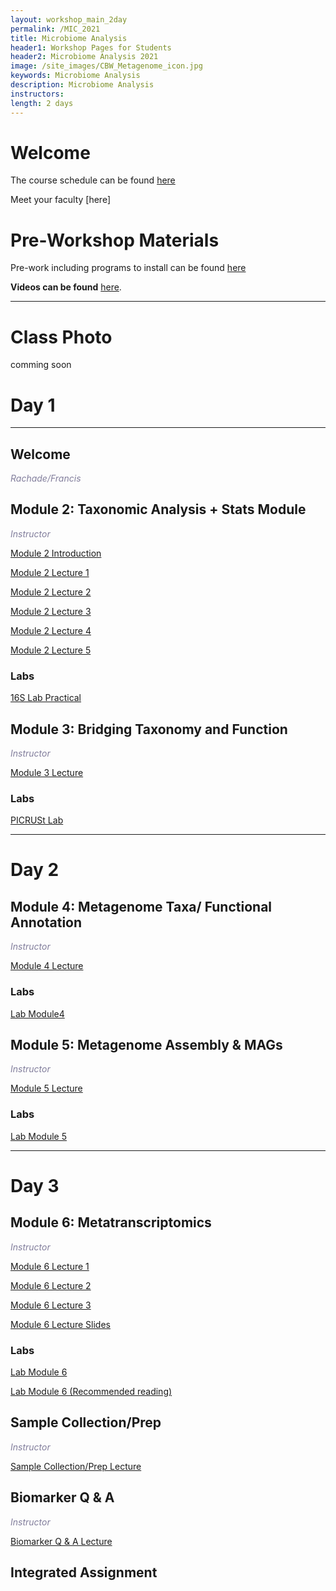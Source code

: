 ```yaml
---
layout: workshop_main_2day
permalink: /MIC_2021
title: Microbiome Analysis
header1: Workshop Pages for Students
header2: Microbiome Analysis 2021
image: /site_images/CBW_Metagenome_icon.jpg
keywords: Microbiome Analysis
description: Microbiome Analysis
instructors:
length: 2 days
---
```


# Welcome <a id="welcome"></a>

The course schedule can be found [here](https://bioinformaticsdotca.github.io/MIC_2021_schedule)

Meet your faculty [here]

# Pre-Workshop Materials <a id="preworkshop"></a>

Pre-work including programs to install can be found [here](https://forms.gle/oC9FRKBG4eqkgwhZ9)

**Videos can be found** [here](https://bioinformaticsdotca.github.io/MIC_2021_prework).

***

# Class Photo

comming soon



# Day 1 <a id="day1"></a>

***

## Welcome

*<font color="#827e9c"> Rachade/Francis</font>*

## Module 2: Taxonomic Analysis + Stats Module

*<font color="#827e9c">Instructor</font>*  

[Module 2 Introduction](https://drive.google.com/file/d/1qpZcFWHvGoXhWiDzNE0u5JqzqTWIAmXj/view?usp=sharing)

[Module 2 Lecture 1](https://drive.google.com/file/d/1JR4Itkn5hbfUToBwp75LV8K1Dgoc1Ah5/view?usp=sharing)

[Module 2 Lecture 2](https://drive.google.com/file/d/1xJCqLwlrSc9eD7AOqZ0ErpRBOlzS937t/view?usp=sharing)

[Module 2 Lecture 3](https://drive.google.com/file/d/1EAgpovvPrejxqzYhUysWPbRkumxogbwJ/view?usp=sharing)

[Module 2 Lecture 4](https://drive.google.com/file/d/1-ez4U8-mEdXu4CtR5zdOmOIa1JhNIT8-/view?usp=sharing)

[Module 2 Lecture 5](https://drive.google.com/file/d/1WPbZiaxGu_sJ03o7xeHPf2ACHMebTI8E/view?usp=sharing)

### Labs
[16S Lab Practical](https://github.com/beiko-lab/CBW2021_Module2_16S_Analysis/wiki/MIC-Module-2-tutorial)

## Module 3: Bridging Taxonomy and Function

*<font color="#827e9c">Instructor</font>*  

[Module 3 Lecture]()


### Labs
[PICRUSt Lab](https://github.com/LangilleLab/microbiome_helper/wiki/CBW-2021-PICRUSt2-Tutorial)
***

# Day 2 <a id="day2"></a>

## Module 4: Metagenome Taxa/ Functional Annotation

*<font color="#827e9c">Instructor</font>*  

[Module 4 Lecture]()

### Labs
[Lab Module4](https://github.com/LangilleLab/microbiome_helper/wiki/CBW-2021-Metagenomic-Taxonomic-and-Functional-Composition-Tutorial)

## Module 5: Metagenome Assembly & MAGs

*<font color="#827e9c">Instructor</font>*  

[Module 5 Lecture]()

### Labs
[Lab Module 5]()

***

# Day 3 <a id="day2"></a>

## Module 6: Metatranscriptomics

*<font color="#827e9c">Instructor</font>*  

[Module 6 Lecture 1](https://drive.google.com/file/d/1Ll7F1bZMC3W17-_KqWJYOm-7Ja4r6IOx/view?usp=sharing)

[Module 6 Lecture 2](https://drive.google.com/file/d/1iSDfl6xc1Ta6ILHiT5E80Xe6_3hMvpbO/view?usp=sharing)

[Module 6 Lecture 3](https://drive.google.com/file/d/1TrVmtZflLp-PIix4kV_tGPja2bv0ErTy/view?usp=sharing)

[Module 6 Lecture Slides](https://docs.google.com/presentation/d/1a3f67YNw5eaYHFIR19ET1LkAFBzti38m/edit?usp=sharing&ouid=100064883494143971834&rtpof=true&sd=true)

### Labs
[Lab Module 6](https://github.com/bioinformatics-ca/MIC_2021/blob/main/Module6_Metatranscriptomics_Tutorial_Parkinson_lab.md)

[Lab Module 6 (Recommended reading)](https://doi.org/10.1101/2021.02.23.432558)

## Sample Collection/Prep

*<font color="#827e9c">Instructor</font>*  

[Sample Collection/Prep Lecture]()

## Biomarker Q & A

*<font color="#827e9c">Instructor</font>*  

[Biomarker Q & A Lecture]()

## Integrated Assignment
